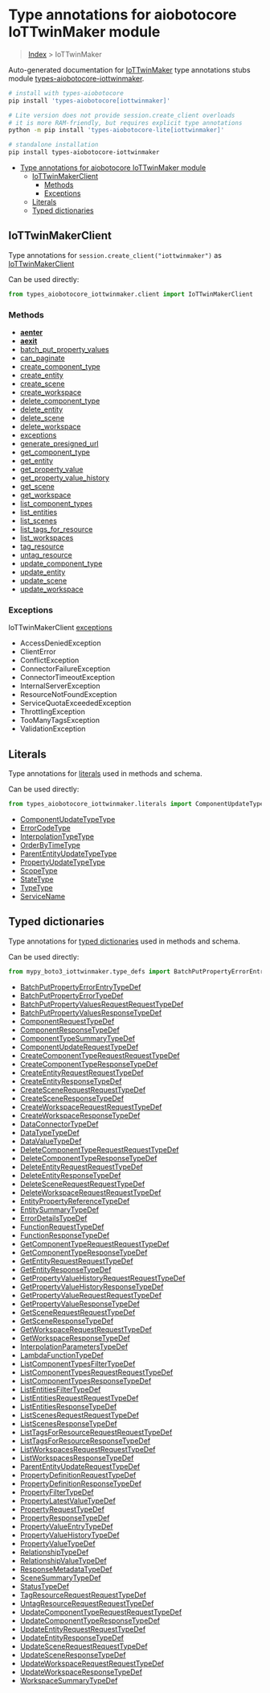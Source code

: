 <a id="type-annotations-for-aiobotocore-iottwinmaker-module"></a>

# Type annotations for aiobotocore IoTTwinMaker module

> [Index](..) > IoTTwinMaker

Auto-generated documentation for
[IoTTwinMaker](https://boto3.amazonaws.com/v1/documentation/api/latest/reference/services/iottwinmaker.html#IoTTwinMaker)
type annotations stubs module
[types-aiobotocore-iottwinmaker](https://pypi.org/project/types-aiobotocore-iottwinmaker/).

```bash
# install with types-aiobotocore
pip install 'types-aiobotocore[iottwinmaker]'

# Lite version does not provide session.create_client overloads
# it is more RAM-friendly, but requires explicit type annotations
python -m pip install 'types-aiobotocore-lite[iottwinmaker]'

# standalone installation
pip install types-aiobotocore-iottwinmaker
```

- [Type annotations for aiobotocore IoTTwinMaker module](#type-annotations-for-aiobotocore-iottwinmaker-module)
  - [IoTTwinMakerClient](#iottwinmakerclient)
    - [Methods](#methods)
    - [Exceptions](#exceptions)
  - [Literals](#literals)
  - [Typed dictionaries](#typed-dictionaries)

<a id="iottwinmakerclient"></a>

## IoTTwinMakerClient

Type annotations for `session.create_client("iottwinmaker")` as
[IoTTwinMakerClient](./client.md)

Can be used directly:

```python
from types_aiobotocore_iottwinmaker.client import IoTTwinMakerClient
```

<a id="methods"></a>

### Methods

- [__aenter__](./client.md#__aenter__)
- [__aexit__](./client.md#__aexit__)
- [batch_put_property_values](./client.md#batch_put_property_values)
- [can_paginate](./client.md#can_paginate)
- [create_component_type](./client.md#create_component_type)
- [create_entity](./client.md#create_entity)
- [create_scene](./client.md#create_scene)
- [create_workspace](./client.md#create_workspace)
- [delete_component_type](./client.md#delete_component_type)
- [delete_entity](./client.md#delete_entity)
- [delete_scene](./client.md#delete_scene)
- [delete_workspace](./client.md#delete_workspace)
- [exceptions](./client.md#exceptions)
- [generate_presigned_url](./client.md#generate_presigned_url)
- [get_component_type](./client.md#get_component_type)
- [get_entity](./client.md#get_entity)
- [get_property_value](./client.md#get_property_value)
- [get_property_value_history](./client.md#get_property_value_history)
- [get_scene](./client.md#get_scene)
- [get_workspace](./client.md#get_workspace)
- [list_component_types](./client.md#list_component_types)
- [list_entities](./client.md#list_entities)
- [list_scenes](./client.md#list_scenes)
- [list_tags_for_resource](./client.md#list_tags_for_resource)
- [list_workspaces](./client.md#list_workspaces)
- [tag_resource](./client.md#tag_resource)
- [untag_resource](./client.md#untag_resource)
- [update_component_type](./client.md#update_component_type)
- [update_entity](./client.md#update_entity)
- [update_scene](./client.md#update_scene)
- [update_workspace](./client.md#update_workspace)

<a id="exceptions"></a>

### Exceptions

IoTTwinMakerClient [exceptions](./client.md#exceptions)

- AccessDeniedException
- ClientError
- ConflictException
- ConnectorFailureException
- ConnectorTimeoutException
- InternalServerException
- ResourceNotFoundException
- ServiceQuotaExceededException
- ThrottlingException
- TooManyTagsException
- ValidationException

<a id="literals"></a>

## Literals

Type annotations for [literals](./literals.md) used in methods and schema.

Can be used directly:

```python
from types_aiobotocore_iottwinmaker.literals import ComponentUpdateTypeType, ...
```

- [ComponentUpdateTypeType](./literals.md#componentupdatetypetype)
- [ErrorCodeType](./literals.md#errorcodetype)
- [InterpolationTypeType](./literals.md#interpolationtypetype)
- [OrderByTimeType](./literals.md#orderbytimetype)
- [ParentEntityUpdateTypeType](./literals.md#parententityupdatetypetype)
- [PropertyUpdateTypeType](./literals.md#propertyupdatetypetype)
- [ScopeType](./literals.md#scopetype)
- [StateType](./literals.md#statetype)
- [TypeType](./literals.md#typetype)
- [ServiceName](./literals.md#servicename)

<a id="typed-dictionaries"></a>

## Typed dictionaries

Type annotations for [typed dictionaries](./type_defs.md) used in methods and
schema.

Can be used directly:

```python
from mypy_boto3_iottwinmaker.type_defs import BatchPutPropertyErrorEntryTypeDef, ...
```

- [BatchPutPropertyErrorEntryTypeDef](./type_defs.md#batchputpropertyerrorentrytypedef)
- [BatchPutPropertyErrorTypeDef](./type_defs.md#batchputpropertyerrortypedef)
- [BatchPutPropertyValuesRequestRequestTypeDef](./type_defs.md#batchputpropertyvaluesrequestrequesttypedef)
- [BatchPutPropertyValuesResponseTypeDef](./type_defs.md#batchputpropertyvaluesresponsetypedef)
- [ComponentRequestTypeDef](./type_defs.md#componentrequesttypedef)
- [ComponentResponseTypeDef](./type_defs.md#componentresponsetypedef)
- [ComponentTypeSummaryTypeDef](./type_defs.md#componenttypesummarytypedef)
- [ComponentUpdateRequestTypeDef](./type_defs.md#componentupdaterequesttypedef)
- [CreateComponentTypeRequestRequestTypeDef](./type_defs.md#createcomponenttyperequestrequesttypedef)
- [CreateComponentTypeResponseTypeDef](./type_defs.md#createcomponenttyperesponsetypedef)
- [CreateEntityRequestRequestTypeDef](./type_defs.md#createentityrequestrequesttypedef)
- [CreateEntityResponseTypeDef](./type_defs.md#createentityresponsetypedef)
- [CreateSceneRequestRequestTypeDef](./type_defs.md#createscenerequestrequesttypedef)
- [CreateSceneResponseTypeDef](./type_defs.md#createsceneresponsetypedef)
- [CreateWorkspaceRequestRequestTypeDef](./type_defs.md#createworkspacerequestrequesttypedef)
- [CreateWorkspaceResponseTypeDef](./type_defs.md#createworkspaceresponsetypedef)
- [DataConnectorTypeDef](./type_defs.md#dataconnectortypedef)
- [DataTypeTypeDef](./type_defs.md#datatypetypedef)
- [DataValueTypeDef](./type_defs.md#datavaluetypedef)
- [DeleteComponentTypeRequestRequestTypeDef](./type_defs.md#deletecomponenttyperequestrequesttypedef)
- [DeleteComponentTypeResponseTypeDef](./type_defs.md#deletecomponenttyperesponsetypedef)
- [DeleteEntityRequestRequestTypeDef](./type_defs.md#deleteentityrequestrequesttypedef)
- [DeleteEntityResponseTypeDef](./type_defs.md#deleteentityresponsetypedef)
- [DeleteSceneRequestRequestTypeDef](./type_defs.md#deletescenerequestrequesttypedef)
- [DeleteWorkspaceRequestRequestTypeDef](./type_defs.md#deleteworkspacerequestrequesttypedef)
- [EntityPropertyReferenceTypeDef](./type_defs.md#entitypropertyreferencetypedef)
- [EntitySummaryTypeDef](./type_defs.md#entitysummarytypedef)
- [ErrorDetailsTypeDef](./type_defs.md#errordetailstypedef)
- [FunctionRequestTypeDef](./type_defs.md#functionrequesttypedef)
- [FunctionResponseTypeDef](./type_defs.md#functionresponsetypedef)
- [GetComponentTypeRequestRequestTypeDef](./type_defs.md#getcomponenttyperequestrequesttypedef)
- [GetComponentTypeResponseTypeDef](./type_defs.md#getcomponenttyperesponsetypedef)
- [GetEntityRequestRequestTypeDef](./type_defs.md#getentityrequestrequesttypedef)
- [GetEntityResponseTypeDef](./type_defs.md#getentityresponsetypedef)
- [GetPropertyValueHistoryRequestRequestTypeDef](./type_defs.md#getpropertyvaluehistoryrequestrequesttypedef)
- [GetPropertyValueHistoryResponseTypeDef](./type_defs.md#getpropertyvaluehistoryresponsetypedef)
- [GetPropertyValueRequestRequestTypeDef](./type_defs.md#getpropertyvaluerequestrequesttypedef)
- [GetPropertyValueResponseTypeDef](./type_defs.md#getpropertyvalueresponsetypedef)
- [GetSceneRequestRequestTypeDef](./type_defs.md#getscenerequestrequesttypedef)
- [GetSceneResponseTypeDef](./type_defs.md#getsceneresponsetypedef)
- [GetWorkspaceRequestRequestTypeDef](./type_defs.md#getworkspacerequestrequesttypedef)
- [GetWorkspaceResponseTypeDef](./type_defs.md#getworkspaceresponsetypedef)
- [InterpolationParametersTypeDef](./type_defs.md#interpolationparameterstypedef)
- [LambdaFunctionTypeDef](./type_defs.md#lambdafunctiontypedef)
- [ListComponentTypesFilterTypeDef](./type_defs.md#listcomponenttypesfiltertypedef)
- [ListComponentTypesRequestRequestTypeDef](./type_defs.md#listcomponenttypesrequestrequesttypedef)
- [ListComponentTypesResponseTypeDef](./type_defs.md#listcomponenttypesresponsetypedef)
- [ListEntitiesFilterTypeDef](./type_defs.md#listentitiesfiltertypedef)
- [ListEntitiesRequestRequestTypeDef](./type_defs.md#listentitiesrequestrequesttypedef)
- [ListEntitiesResponseTypeDef](./type_defs.md#listentitiesresponsetypedef)
- [ListScenesRequestRequestTypeDef](./type_defs.md#listscenesrequestrequesttypedef)
- [ListScenesResponseTypeDef](./type_defs.md#listscenesresponsetypedef)
- [ListTagsForResourceRequestRequestTypeDef](./type_defs.md#listtagsforresourcerequestrequesttypedef)
- [ListTagsForResourceResponseTypeDef](./type_defs.md#listtagsforresourceresponsetypedef)
- [ListWorkspacesRequestRequestTypeDef](./type_defs.md#listworkspacesrequestrequesttypedef)
- [ListWorkspacesResponseTypeDef](./type_defs.md#listworkspacesresponsetypedef)
- [ParentEntityUpdateRequestTypeDef](./type_defs.md#parententityupdaterequesttypedef)
- [PropertyDefinitionRequestTypeDef](./type_defs.md#propertydefinitionrequesttypedef)
- [PropertyDefinitionResponseTypeDef](./type_defs.md#propertydefinitionresponsetypedef)
- [PropertyFilterTypeDef](./type_defs.md#propertyfiltertypedef)
- [PropertyLatestValueTypeDef](./type_defs.md#propertylatestvaluetypedef)
- [PropertyRequestTypeDef](./type_defs.md#propertyrequesttypedef)
- [PropertyResponseTypeDef](./type_defs.md#propertyresponsetypedef)
- [PropertyValueEntryTypeDef](./type_defs.md#propertyvalueentrytypedef)
- [PropertyValueHistoryTypeDef](./type_defs.md#propertyvaluehistorytypedef)
- [PropertyValueTypeDef](./type_defs.md#propertyvaluetypedef)
- [RelationshipTypeDef](./type_defs.md#relationshiptypedef)
- [RelationshipValueTypeDef](./type_defs.md#relationshipvaluetypedef)
- [ResponseMetadataTypeDef](./type_defs.md#responsemetadatatypedef)
- [SceneSummaryTypeDef](./type_defs.md#scenesummarytypedef)
- [StatusTypeDef](./type_defs.md#statustypedef)
- [TagResourceRequestRequestTypeDef](./type_defs.md#tagresourcerequestrequesttypedef)
- [UntagResourceRequestRequestTypeDef](./type_defs.md#untagresourcerequestrequesttypedef)
- [UpdateComponentTypeRequestRequestTypeDef](./type_defs.md#updatecomponenttyperequestrequesttypedef)
- [UpdateComponentTypeResponseTypeDef](./type_defs.md#updatecomponenttyperesponsetypedef)
- [UpdateEntityRequestRequestTypeDef](./type_defs.md#updateentityrequestrequesttypedef)
- [UpdateEntityResponseTypeDef](./type_defs.md#updateentityresponsetypedef)
- [UpdateSceneRequestRequestTypeDef](./type_defs.md#updatescenerequestrequesttypedef)
- [UpdateSceneResponseTypeDef](./type_defs.md#updatesceneresponsetypedef)
- [UpdateWorkspaceRequestRequestTypeDef](./type_defs.md#updateworkspacerequestrequesttypedef)
- [UpdateWorkspaceResponseTypeDef](./type_defs.md#updateworkspaceresponsetypedef)
- [WorkspaceSummaryTypeDef](./type_defs.md#workspacesummarytypedef)
